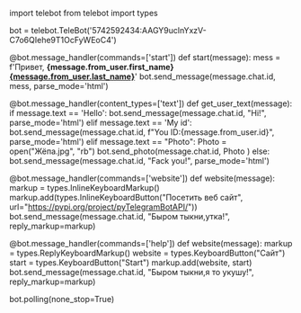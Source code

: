 import telebot
from telebot import types

bot = telebot.TeleBot('5742592434:AAGY9uclnYxzV-C7o6QIehe9T1OcFyWEoC4')


@bot.message_handler(commands=['start'])
def start(message):
    mess = f'Привет, <b>{message.from_user.first_name} <u>{message.from_user.last_name}</u></b>'
    bot.send_message(message.chat.id, mess, parse_mode='html')


@bot.message_handler(content_types=['text'])
def get_user_text(message):
    if message.text == 'Hello':
        bot.send_message(message.chat.id, "Hi!", parse_mode='html')
    elif message.text == 'My id':
        bot.send_message(message.chat.id, f"You ID:{message.from_user.id}", parse_mode='html')
    elif message.text == "Photo":
        Photo = open("Жёпа.jpg", "rb")
        bot.send_photo(message.chat.id, Photo )
    else:
        bot.send_message(message.chat.id, "Fack you!", parse_mode='html')




@bot.message_handler(commands=['website'])
def website(message):
    markup = types.InlineKeyboardMarkup()
    markup.add(types.InlineKeyboardButton("Посетить веб сайт", url="https://pypi.org/project/pyTelegramBotAPI/"))
    bot.send_message(message.chat.id, "Быром тыкни,утка!", reply_markup=markup)



@bot.message_handler(commands=['help'])
def website(message):
    markup = types.ReplyKeyboardMarkup()
    website = types.KeyboardButton("Сайт")
    start = types.KeyboardButton("Start")
    markup.add(website, start)
    bot.send_message(message.chat.id, "Быром тыкни,я то укушу!", reply_markup=markup)


bot.polling(none_stop=True)
